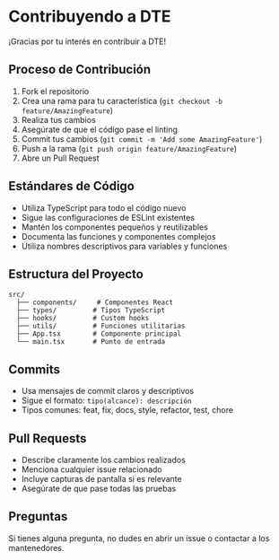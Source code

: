 # Contribuyendo a DTE

¡Gracias por tu interés en contribuir a DTE! 

## Proceso de Contribución

1. Fork el repositorio
2. Crea una rama para tu característica (`git checkout -b feature/AmazingFeature`)
3. Realiza tus cambios
4. Asegúrate de que el código pase el linting
5. Commit tus cambios (`git commit -m 'Add some AmazingFeature'`)
6. Push a la rama (`git push origin feature/AmazingFeature`)
7. Abre un Pull Request

## Estándares de Código

- Utiliza TypeScript para todo el código nuevo
- Sigue las configuraciones de ESLint existentes
- Mantén los componentes pequeños y reutilizables
- Documenta las funciones y componentes complejos
- Utiliza nombres descriptivos para variables y funciones

## Estructura del Proyecto

```
src/
  ├── components/     # Componentes React
  ├── types/         # Tipos TypeScript
  ├── hooks/         # Custom hooks
  ├── utils/         # Funciones utilitarias
  ├── App.tsx        # Componente principal
  └── main.tsx       # Punto de entrada
```

## Commits

- Usa mensajes de commit claros y descriptivos
- Sigue el formato: `tipo(alcance): descripción`
- Tipos comunes: feat, fix, docs, style, refactor, test, chore

## Pull Requests

- Describe claramente los cambios realizados
- Menciona cualquier issue relacionado
- Incluye capturas de pantalla si es relevante
- Asegúrate de que pase todas las pruebas

## Preguntas

Si tienes alguna pregunta, no dudes en abrir un issue o contactar a los mantenedores.